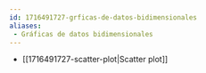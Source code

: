 ```yaml
---
id: 1716491727-grficas-de-datos-bidimensionales
aliases:
 - Gráficas de datos bidimensionales
---
```



- [[1716491727-scatter-plot|Scatter plot]]